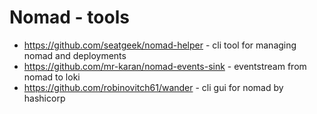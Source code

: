 # Nomad - tools



* https://github.com/seatgeek/nomad-helper - cli tool for managing nomad and deployments
* https://github.com/mr-karan/nomad-events-sink - eventstream from nomad to loki
* https://github.com/robinovitch61/wander - cli gui for nomad by hashicorp
